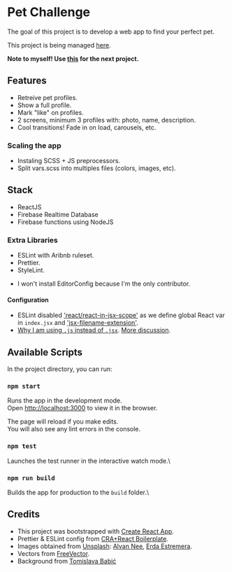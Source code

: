 # Pet Challenge

The goal of this project is to develop a web app to find your perfect pet.

This project is being managed [here](https://trello.com/b/mT7EpOG9/pet-challenge).

**Note to myself! Use [this](https://github.com/react-boilerplate/react-boilerplate-cra-template) for the next project.**

## Features

- Retreive pet profiles.
- Show a full profile.
- Mark "like" on profiles.
- 2 screens, minimum 3 profiles with: photo, name, description.
- Cool transitions! Fade in on load, carousels, etc.

### Scaling the app

- Instaling SCSS + JS preprocessors.
- Split vars.scss into multiples files (colors, images, etc).


## Stack

- ReactJS
- Firebase Realtime Database
- Firebase functions using NodeJS

### Extra Libraries
- ESLint with Aribnb ruleset.
- Prettier.
- StyleLint.

* I won't install EditorConfig because I'm the only contributor.

#### Configuration

- ESLint disabled ['react/react-in-jsx-scope'](https://github.com/yannickcr/eslint-plugin-react/blob/master/docs/rules/react-in-jsx-scope.md) as we define global React var in `index.jsx` and ['jsx-filename-extension'](https://github.com/yannickcr/eslint-plugin-react/blob/master/docs/rules/jsx-filename-extension.md).
- [Why I am using `.js` instead of `.jsx`](https://github.com/facebook/create-react-app/issues/87#issuecomment-234627904). [More discussion](https://github.com/airbnb/javascript/pull/985#issuecomment-239145468).


## Available Scripts

In the project directory, you can run:

### `npm start`

Runs the app in the development mode.\
Open [http://localhost:3000](http://localhost:3000) to view it in the browser.

The page will reload if you make edits.\
You will also see any lint errors in the console.

### `npm test`

Launches the test runner in the interactive watch mode.\

### `npm run build`

Builds the app for production to the `build` folder.\

## Credits

- This project was bootstrapped with [Create React App](https://github.com/facebook/create-react-app).
- Prettier & ESLint config from [CRA+React Boilerplate](https://github.com/react-boilerplate/react-boilerplate-cra-template).
- Images obtained from [Unsplash](https://unsplash.com): [Alvan Nee](https://unsplash.com/@alvannee?utm_source=unsplash&amp;utm_medium=referral&amp;utm_content=creditCopyText), [Erda Estremera](https://unsplash.com/@erdaest?utm_source=unsplash&amp;utm_medium=referral&amp;utm_content=creditCopyText).
- Vectors from [FreeVector](https://freevector.com).
- Background from [Tomislava Babić](https://behance.net/antitomi)
